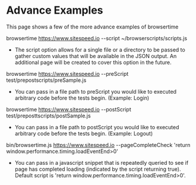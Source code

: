 Advance Examples
================

This page shows a few of the more advance examples of browsertime

browsertime https://www.sitespeed.io --script ~/browserscripts/scripts.js

- The script option allows for a single file or a directory to be passed to gather custom values that will be available in the JSON output. An additional page will be created to cover this option in the future.

browsertime https://www.sitespeed.io --preScript test/prepostscripts/preSample.js

- You can pass in a file path to preScript you would like to executed arbitrary code before the tests begin. (Example: Login)

browsertime https://www.sitespeed.io --postScript test/preposttscripts/postSample.js

- You can pass in a file path to postScript you would like to executed arbitrary code before the tests begin. (Example: Logout)

bin/browsertime.js https://www.sitespeed.io --pageCompleteCheck 'return window.performance.timing.loadEventEnd>0'

- You can pass in a javascript snippet that is repeatedly queried to see if page has completed loading (indicated by the script returning true). Default script is 'return window.performance.timing.loadEventEnd>0'.
